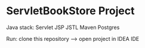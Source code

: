 # ServletBookStore Project
Java stack:
  Servlet 
  JSP
  JSTL
  Maven
  Postgres
  
Run:
  clone this repository -->
  open project in IDEA IDE
  
  
